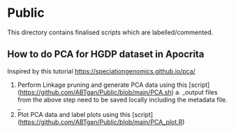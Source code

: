 # Public
This directory contains finalised scripts which are labelled/commented.

## How to do PCA for HGDP dataset in Apocrita
Inspired by this tutorial https://speciationgenomics.github.io/pca/ 

1. Perform Linkage pruning and generate PCA data using this [script] (https://github.com/ABTgan/Public/blob/main/PCA.sh)
   a.  _output files from the above step need to be saved locally including the metadata file. _
2. Plot PCA data and label plots using this [script] (https://github.com/ABTgan/Public/blob/main/PCA_plot.R)
